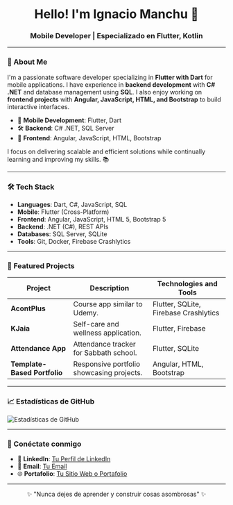 <h1 align="center">Hello! I'm Ignacio Manchu 👋</h1>
<h3 align="center">Mobile Developer | Especializado en Flutter, Kotlin</h3>

---

### 🚀 About Me
I'm a passionate software developer specializing in **Flutter with Dart** for mobile applications. I have experience in **backend development** with **C# .NET** and database management using **SQL**. I also enjoy working on **frontend projects** with **Angular, JavaScript, HTML, and Bootstrap** to build interactive interfaces.

- 📱 **Mobile Development**: Flutter, Dart  
- 🛠️ **Backend**: C# .NET, SQL Server  
- 🎨 **Frontend**: Angular, JavaScript, HTML, Bootstrap


I focus on delivering scalable and efficient solutions while continually learning and improving my skills. 📚 

---

### 🛠️ Tech Stack  
- **Languages**: Dart, C#, JavaScript, SQL  
- **Mobile**: Flutter (Cross-Platform)  
- **Frontend**: Angular, JavaScript, HTML 5, Bootstrap 5 
- **Backend**: .NET (C#), REST APIs
- **Databases**: SQL Server, SQLite 
- **Tools**: Git, Docker, Firebase Crashlytics

---

### 🌟 Featured Projects  
| Project          | Description                                | Technologies  and Tools        |  
|------------------|--------------------------------------------|--------------------------------|  
| **AcontPlus**    | Course app similar to Udemy.               | Flutter, SQLite, Firebase Crashlytics |  
| **KJaia**        | Self-care and wellness application.        | Flutter, Firebase             |  
| **Attendance App** | Attendance tracker for Sabbath school.   | Flutter, SQLite               |  
| **Template-Based Portfolio** | Responsive portfolio showcasing projects. | Angular, HTML, Bootstrap       |

---

### 📈 Estadísticas de GitHub

![Estadísticas de GitHub](https://github-readme-stats.vercel.app/api?username=Ignaciomanchu1998&show_icons=true&theme=dracula)

---

### 🤝 Conéctate conmigo
- 💼 **LinkedIn**: [Tu Perfil de LinkedIn](https://www.linkedin.com/in/tu-perfil/)
- 📧 **Email**: [Tu Email](mailto:tuemail@gmail.com)
- 🌐 **Portafolio**: [Tu Sitio Web o Portafolio](https://tusitio.com)

---

<p align="center">✨ "Nunca dejes de aprender y construir cosas asombrosas" ✨</p>

